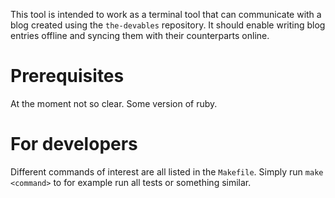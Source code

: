 This tool is intended to work as a terminal tool that can communicate with a blog created using the `the-devables` repository. It should enable writing blog entries offline and syncing them with their counterparts online.

# Prerequisites

At the moment not so clear. Some version of ruby.

# For developers

Different commands of interest are all listed in the `Makefile`. Simply run `make <command>` to for example run all tests or something similar.
